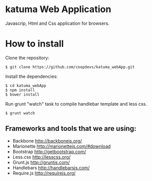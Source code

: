 # katuma Web Application

Javascrip, Html and Css application for browsers.

# How to install

Clone the repository:

    $ git clone https://github.com/coopdevs/katuma_webApp.git

Install the dependencies:

    $ cd katuma_webApp
    $ npm install
    $ bower install

Run grunt "watch" task to compile handlebar template and less css.

    $ grunt watch

## Frameworks and tools that we are using:

- Backbone http://backbonejs.org/
- Marionette http://marionettejs.com/#download
- Bootstrap http://getbootstrap.com/
- Less.css http://lesscss.org/
- Grunt.js http://gruntjs.com/
- Handlebars http://handlebarsjs.com/
- Require.js http://requirejs.org/


